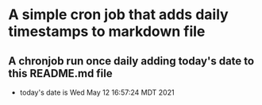 A simple cron job that adds daily timestamps to markdown file
============================================================
## A chronjob run once daily adding today's date to this README.md file
* today's date is Wed May 12 16:57:24 MDT 2021
